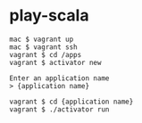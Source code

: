 play-scala
==========

```
mac $ vagrant up
mac $ vagrant ssh
vagrant $ cd /apps
vagrant $ activator new
```

```
Enter an application name
> {application name}
```

```
vagrant $ cd {application name}
vagrant $ ./activator run
```
